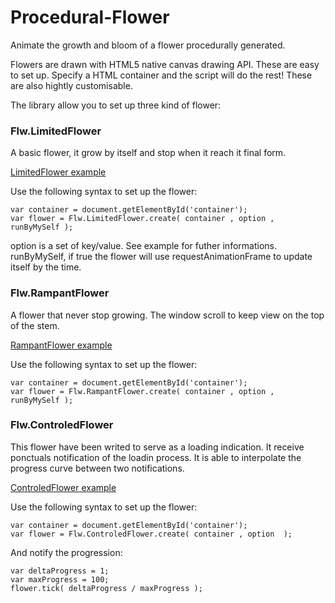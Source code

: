 Procedural-Flower
=================
Animate the growth and bloom of a flower procedurally generated.



Flowers are drawn with HTML5 native canvas drawing API. These are easy to set up. Specify a HTML container and the script will do the rest! These are also hightly customisable.

The library allow you to set up three kind of flower:


### Flw.LimitedFlower

A basic flower, it grow by itself and stop when it reach it final form.

[LimitedFlower example](http://platane.github.com/Procedural-Flower/examples/LimitedFlower.html)

Use the following syntax to set up the flower:
```
var container = document.getElementById('container');
var flower = Flw.LimitedFlower.create( container , option , runByMySelf );
```

option is a set of key/value. See example for futher informations.
runByMySelf, if true the flower will use requestAnimationFrame to update itself by the time.


### Flw.RampantFlower

A flower that never stop growing. The window scroll to keep view on the top of the stem.

[RampantFlower example](http://platane.github.com/Procedural-Flower/examples/RampantFlower.html)

Use the following syntax to set up the flower:
```
var container = document.getElementById('container');
var flower = Flw.RampantFlower.create( container , option , runByMySelf );
```

### Flw.ControledFlower

This flower have been writed to serve as a loading indication. It receive ponctuals notification of the loadin process. It is able to interpolate the progress curve between two notifications. 

[ControledFlower example](http://platane.github.com/Procedural-Flower/examples/ControledFlower.html)

Use the following syntax to set up the flower:
```
var container = document.getElementById('container');
var flower = Flw.ControledFlower.create( container , option  );
```

And notify the progression:
```
var deltaProgress = 1;
var maxProgress = 100;
flower.tick( deltaProgress / maxProgress );
```

